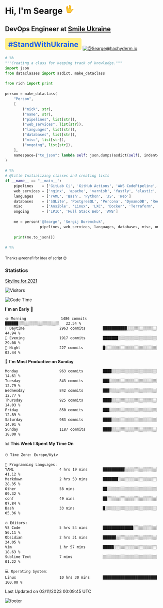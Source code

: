 # Hi, I'm Searge <img src="images/vulcan.webp" style="display: inline-block; margin: 0; height: 2rem" alt="Vulcan salute" />

## DevOps Engineer at [Smile Ukraine](https://smile-ukraine.com/en)

[![Stand With Ukraine](https://raw.githubusercontent.com/vshymanskyy/StandWithUkraine/main/badges/StandWithUkraine.svg)](https://stand-with-ukraine.pp.ua)
<a rel="me" href="https://hachyderm.io/@Searge">![@Searge@hachyderm.io](https://img.shields.io/badge/-@Searge-%232B90D9?logo=mastodon&logoColor=white)</a>

```python
# %%
"""Creating a class for keeping track of knowledge."""
import json
from dataclasses import asdict, make_dataclass

from rich import print

person = make_dataclass(
    "Person",
    [
        ("nick", str),
        ("name", str),
        ("pipelines", list[str]),
        ("web_services", list[str]),
        ("languages", list[str]),
        ("databases", list[str]),
        ("misc", list[str]),
        ("ongoing", list[str]),
    ],
    namespace={"to_json": lambda self: json.dumps(asdict(self), indent=4)},
)

# %%
# @title Initializing classes and creating lists
if __name__ == "__main__":
    pipelines    = ['GitLab Ci', 'GitHub Actions', 'AWS CodePipeline', 'Jenkins']
    web_services = ['nginx', 'apache', 'varnish', 'fastly', 'elastic', 'solr']
    languages    = ['YAML', 'Bash', 'Python', 'JS', 'Web']
    databases    = ['SQLite', 'PostgreSQL', 'Percona', 'DynamoDB', 'Redis']
    misc         = ['Ansible', 'Linux', 'LXC', 'Docker', 'Terraform', 'AWS']
    ongoing      = ['LPIC', 'Full Stack Web', 'AWS']

    me = person('@Searge', 'Sergij Boremchuk',
                pipelines, web_services, languages, databases, misc, ongoing)

    print(me.to_json())

# %%

```

<sub>Thanks @rednafi for idea of script :wink:</sub>

### Statistics

[Skyline for 2021](https://skyline.github.com/Searge/2021)

![Visitors](https://komarev.com/ghpvc/?username=searge&label=Profile%20views&color=0e75b6&style=flat) 
<!--START_SECTION:waka-->
![Code Time](http://img.shields.io/badge/Code%20Time-2%2C304%20hrs%2034%20mins-blue)

**I'm an Early 🐤** 

```text
🌞 Morning                1486 commits        ██████░░░░░░░░░░░░░░░░░░░   22.54 % 
🌆 Daytime                2963 commits        ███████████░░░░░░░░░░░░░░   44.94 % 
🌃 Evening                1917 commits        ███████░░░░░░░░░░░░░░░░░░   29.08 % 
🌙 Night                  227 commits         █░░░░░░░░░░░░░░░░░░░░░░░░   03.44 % 
```
📅 **I'm Most Productive on Sunday** 

```text
Monday                   963 commits         ████░░░░░░░░░░░░░░░░░░░░░   14.61 % 
Tuesday                  843 commits         ███░░░░░░░░░░░░░░░░░░░░░░   12.79 % 
Wednesday                842 commits         ███░░░░░░░░░░░░░░░░░░░░░░   12.77 % 
Thursday                 925 commits         ████░░░░░░░░░░░░░░░░░░░░░   14.03 % 
Friday                   850 commits         ███░░░░░░░░░░░░░░░░░░░░░░   12.89 % 
Saturday                 983 commits         ████░░░░░░░░░░░░░░░░░░░░░   14.91 % 
Sunday                   1187 commits        ████░░░░░░░░░░░░░░░░░░░░░   18.00 % 
```


📊 **This Week I Spent My Time On** 

```text
🕑︎ Time Zone: Europe/Kyiv

💬 Programming Languages: 
YAML                     4 hrs 19 mins       ██████████░░░░░░░░░░░░░░░   41.12 % 
Markdown                 2 hrs 58 mins       ███████░░░░░░░░░░░░░░░░░░   28.35 % 
Other                    58 mins             ██░░░░░░░░░░░░░░░░░░░░░░░   09.32 % 
conf                     49 mins             ██░░░░░░░░░░░░░░░░░░░░░░░   07.84 % 
Bash                     33 mins             █░░░░░░░░░░░░░░░░░░░░░░░░   05.36 % 

🔥 Editors: 
VS Code                  5 hrs 54 mins       ██████████████░░░░░░░░░░░   56.11 % 
Obsidian                 2 hrs 31 mins       ██████░░░░░░░░░░░░░░░░░░░   24.05 % 
Vim                      1 hr 57 mins        █████░░░░░░░░░░░░░░░░░░░░   18.63 % 
Sublime Text             7 mins              ░░░░░░░░░░░░░░░░░░░░░░░░░   01.22 % 

💻 Operating System: 
Linux                    10 hrs 30 mins      █████████████████████████   100.00 % 
```


 Last Updated on 03/11/2023 00:09:45 UTC
<!--END_SECTION:waka-->

![footer](https://capsule-render.vercel.app/api?type=waving&color=gradient&customColorList=14,21&height=82&section=footer)
